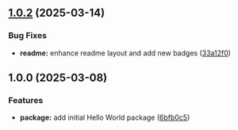 ## [1.0.2](https://github.com/SP-Packages/hello-world/compare/v1.0.1...v1.0.2) (2025-03-14)

### Bug Fixes

* **readme:** enhance readme layout and add new badges ([33a12f0](https://github.com/SP-Packages/hello-world/commit/33a12f0564d216c5995f815c05eaae5911e1ebc1))

## 1.0.0 (2025-03-08)

### Features

* **package:** add initial Hello World package ([6bfb0c5](https://github.com/SP-Packages/hello-world/commit/6bfb0c54c113a339cb69bc191a9e935e65d46f81))
